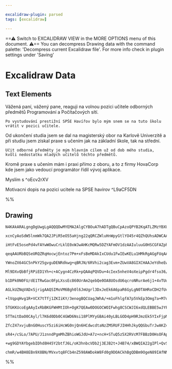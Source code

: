 ```yaml
---

excalidraw-plugin: parsed
tags: [excalidraw]

---
```

==⚠  Switch to EXCALIDRAW VIEW in the MORE OPTIONS menu of this document. ⚠== You can decompress Drawing data with the command palette: 'Decompress current Excalidraw file'. For more info check in plugin settings under 'Saving'


# Excalidraw Data

## Text Elements
Vážená paní, vážený pane,
    reaguji na volnou pozici učitele odborných předmětů Programování a Počítačových sítí.

    Po vystudování prestižní SPŠE Havířov bylo mým snem se na tuto školu vrátit v pozici učitele.
Od ukončení studia jsem se dal na magisterský obor na Karlově Univerzitě a při studiu jsem získal praxe s učením jak na
základní škole, tak na střední. 

    Učit odborné předměty je mým hlavním cílem už od dob mého studia, kvůli nedostatku mladých učitelů těchto předmětů.
Kromě praxe s učením mám i praxi přímo z oboru, a to z firmy HovaCorp kde jsem jako vedoucí programátor řídil vývoj aplikace.

Myslím s ^oEcv2rXV

Motivacni dopis na pozici ucitele na SPSE havirov ^L9aCF5DN

%%
## Drawing
```compressed-json
N4KAkARALgngDgUwgLgAQQQDwMYEMA2AlgCYBOuA7hADTgQBuCpAzoQPYB2KqATLZMzYBXUtiRoIACyhQ4zZAHoFAc0JRJQgEYA6bGwC2CgF7N6hbEcK4OCtptbErHALRY8RMpWdx8Q1TdIEfARcZgRmBShcZQUebQAObQBmGjoghH0EDihmbgBtcDBQMBKIEm4INgBRbHoeUgANADVUkshYRAqoLChW0sxuZwBWAE4h7SH+UphBpIAGOIB2AEZ4

xcnCyAoSdW5lnmWk7QA2JPiR5eO55aHjng22qQRCZWluHnWpyGtlYO45r4QZhQUhsADWCAAwmx8GxSBUAMTLBDI5F9SCaXDYMHKUFCDjEaGw+ESEHWZhwXCBbLoiAAM0I+HwAGVYH8JIIPLTgaCIQB1HaSd6AnnghCsmDs9Cc8qAvGvDjhXJoZaAtiU7BqGYquYAzYQXHCOAASWIytQeQAuoC6eRMqbuBwhEzAYQCVgKrg5rS8QTFcxzU6Xfqwgh

iHtFvE5osePd4vFAYwWOwuCrLklE0xWJwAHKcMQRw5DZYAFmOV1dzAAIuluuG0HSCGFAZphASqsFMtlA878IChHBiLg6xGS6tFnNi9Gknx9bDsWHuI38M39d1ML0JE0AIeAP0AstvUJSOABb6ioeh7rIAX6P1gQ1AAOhxUK/UIFokIAFaEVAcXAXjCHDCEebCWJqqBCIAsIBqOkqBsMQrakBw17YJIR6AJqAYb6IA2IBQIA9oCoAACqCuK4PobCX

qeqAAURbBQSeURQZRqHocwjEntoz7Pm+xFsBeMDAkIxCUdu1FwIEwKELu1HMkRgAGgFUqAABK4PQJ4YZRqCaJK/H6Ne+ioMwiqGWEf4AVAQhQPxgCGgGCMJCBepDblAagXqB4G/tBsHBFxHAAPLEJB9kcFBWQnkZlmOABX5hKZCCoEO+Dmag+jRIQwJZmCt52HCKUANJUrC9A4agACqHCEEmlhQKVAFwBhv5CY4jmxRkqBGCezBggQR7kJgCXMJB

YWnoZX64GC5nPkY25gvguDENRdkwg+qBRJN/6RVhi2cag3Evm+ZUwVA8GIXCHAAJeYdheEwKgX4JfphmSPN9Cjag2Anp2kG7qdiV2KlF2SPxzVWOeYL0PhRB/mGbDAsOYKOfo83EKxw0+YRtVodZ13ELhBF+floK4X1uADUZw3hYZ+jboZv4SWT9MYSeFEdfBSFCOeFn8UYqAMqQ+h3cplG4NCpBwKgYLEAlbVjRN/GMCJQifX1bBkTT1mkKgzOO

Ml9DXvQbBfjRPiED1Yh+c+ACygn4CzRk+pQAAqPQVDu+4cIex5nheV4oXeipPgdr4fso36/pthv4MBjlwGB5hecdcEIUhKFobj+OESRat2qJ1G0fRjG4Mx+vp+xUCcftvF0QJzV5xFEnhK5MkRXJikqWpGlaTpsKpQZRkmUZCWbZZOPLb4TkuW59AeQn6PdL5z6BcFnAjRFoMxXFQ+Jb1m1paomUsNl7N5ZthWkMVpUVVVTA1XVmFNVFhCtVvnXd

b1DPk0N0FU/dE1TRwGac0FpLXssEc860UrAm2qebQe0OA8UOsdU6qcroNRurAe6j1+4vTUu9T630hC/QQv9TQgNgaRWEmDSWkNoaKhEvDKAiNUoozRt5BemMcLY34ugvGeF8KE2JqVT+g1KbvRpnTUmmAmYsx5ifUgnMaJrTkfzQWKkRZiwllLGWW9xr2QvLDZWDdSJ2hcnlHWjILwGyNibIg5sECWw4DbZgdtTK0jpJwKAzJCBGHELwPUjwPHZA

AGLkUZNqVADxSjrigAAQSIMoVM6Bgh0l6JmUgrl3DxJeEk6A6paR6GyLgN0TAHRoCDH2fUcIXhugIC7Dcbs/Ze2sD7S8HtbzHgfIgkOIQw4/hSlHGOs8ILsOTmdZCaNeGZ2IiY8i9clF0QYkxFiZcOKOOrgrQSUV5mNyki3VAbclKqXUppGePc9L92Mu1MyI8rK2TAY5egzlXInRnnHTy890h+WXkIEKa9KHRXulvMySUUr7wyt0I+OUkIFSKpRK

+lVqpqHvg1R+VCX7tTfj1ZKIiKY/3enogBQCUagJWhA/+m1oFhlgfA7p5VkEp3Omg7a+M7oPT7s9V6+CvrtSIX9ESZD9BAxBk/XA4NaER1how5hyMFpsKTvgTh3CM78MEQYYR/VRH4vthI1A9N+oyNZrzXKCiubKLZqooWGi4RaOlkC9qeiFaGJVhJHO5EzFawsXraxxtcCm3sY45xriHaAlwHcgASuEHxfiQRCAfHOEpylnivE3KgZY2h7iFAAL

5TGKKUcoEgAAyIxRbBKGFWHMtIOh+OgK7QEAw0DOGOCWOIFwhg8CSCWJI6xdQLEBBE5wJYFjaBWGsKJWxBTcDbRmkYHahjxCSCMeIXbPj6kkMmt4aASyLBHcsRYxxFiLCSHcIYQw5jNtDRwX4fiAmlFFBCIkcJESohREgFsWIcS+kJDCJ9pJyAcApFSLIaT9QMiZBKKUQIYSyhDCCMUApiC7DQLOR497xRshrTKcMcphAKiVHsNUGotR7F1ICQ0A

5TTmitDaO0CAyl/l7K6d0Db0C4GWD6Nsi18PlMYyGBAi40yLBLGOD4pH9RJmzEk5YIxFjpMk3mDgBZkOnoOLO49lYazBBHA2Js8bHitnxMQDsGRgM9mDI8AcQ5tNpqE6sY4IxjjxjmPMQERAOBgkdLxx484IT1j5rpwEMSKhWzYK5egWJKr/TgBlFK7y57Kx8sPACclmRKUkGpQgoJ6COwoPU1NEAQthYi7+ES0WhqbTiyMzUC8ksHKIql1A6WzB

ZfcZ47xvjuBnG0HuscY5zi6iHcWG0njQn6HCdwcdtaNzZMSRUFJIHHhJkyQQGbuTrJwAKZ44pipSD0YqWqUgNT/z4Dy8F0LVVitRZixV+OVXEspRS2ljLLXQ0RqjR1tAsa9OlDcwgJNLxN1pozUMbN4BrR0D9XAVkw4/F5ugOuzIFQhykA81MBghAEAUAAEIfvIwSR9JJ0AIjpCT0nfQIDYBENSKAxpuj6FZLyKEP7CcQCRK+tEaPKekGp7TjIOP

sR4+/cSLo/7APU/J1znndPgmMhZBhioWGJdU+A7z+ncH+STuQ5z5X2RVcM7FBBzD0HsOFApzrmndPw24ckP6c0qpTeS5V3T/yRHYAkdvWb7nTuMjBJG2E/AESome6lz7tr0b3ge8d7runeXVtzYQKkpXXvo8ZGhxk2J3O2AUHXQtTz5nIBR4txkKoBIM+gmzyEPzEAqTl6TyH/QZes9O3gDWr95PmDYFBEyBo3B90lgmGjjvXf8AAE1uAlnnRm+I

+wg9GDYAYbgebIDhd8H45Y2btfJ6L/oK3hnbcVDb2j3EJB2t+J4B74/xBWQIA22gIPl+QvSxL7gTQwQ/PLlXKUS/BPF/6ixzCKvUgZQTEAACgOFk14D3XPHAPPDmAmAAEpaRI0w55oWcgDQCO0AReAXNsCsC4ChhECN8Hdzd9cIQXdXJOAzNKlShbRyIEBI13RDsr1f9HgsgX839uAvtARsAiBb81oFFvtIB/xEdPsBC1QrJftOCBCiDSg7AHpsA

chmR/w4BH8EBn9X8BN/MVxvtq8FCb4nZ598AWDokW8Fd0g9DOACkhBgQDBm9OgeN89IAfNNCP9BCIB5pgRYk9DGADCYQ898BQcwAc06AwNwhF8s0QAs0gA==
```
%%